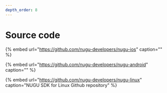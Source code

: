 ```yaml
---
depth_order: 8
---
```


# Source code

{% embed url="https://github.com/nugu-developers/nugu-ios" caption="" %}

{% embed url="https://github.com/nugu-developers/nugu-android" caption="" %}

{% embed url="https://github.com/nugu-developers/nugu-linux" caption="NUGU SDK for Linux Github repository" %}


